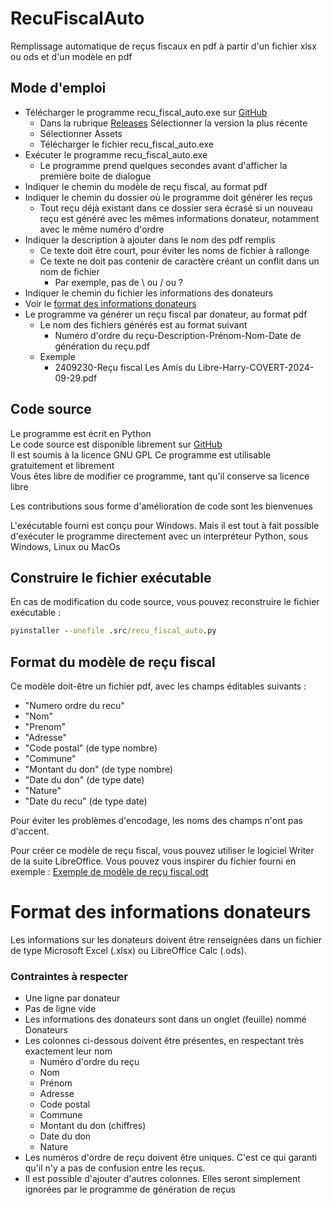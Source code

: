 # RecuFiscalAuto
Remplissage automatique de reçus fiscaux en pdf à partir d'un fichier xlsx ou ods et d'un modèle en pdf

## Mode d'emploi

* Télécharger le programme recu_fiscal_auto.exe sur [GitHub](https://github.com/BluePadraig/RecuFiscalAuto/releases/)
  * Dans la rubrique [Releases](https://github.com/BluePadraig/RecuFiscalAuto/releases) Sélectionner la version la plus récente
  * Sélectionner Assets
  * Télécharger le fichier recu_fiscal_auto.exe
* Exécuter le programme recu_fiscal_auto.exe
  * Le programme prend quelques secondes avant d'afficher la première boite de dialogue 
* Indiquer le chemin du modèle de reçu fiscal, au format pdf
* Indiquer le chemin du dossier où le programme doit générer les reçus
  * Tout reçu déjà existant dans ce dossier sera écrasé si un nouveau reçu est généré avec les mêmes informations donateur, notamment avec le même numéro d'ordre
* Indiquer la description à ajouter dans le nom des pdf remplis
  * Ce texte doit être court, pour éviter les noms de fichier à rallonge
  * Ce texte ne doit pas contenir de caractère créant un conflit dans un nom de fichier
    * Par exemple, pas de \ ou / ou ?
* Indiquer le chemin du fichier les informations des donateurs
* Voir le [format des informations donateurs](#format-des-informations-donateurs)
* Le programme va générer un reçu fiscal par donateur, au format pdf
  * Le nom des fichiers générés est au format suivant
    * Numéro d'ordre du reçu-Description-Prénom-Nom-Date de génération du reçu.pdf
  * Exemple
    * 2409230-Reçu fiscal Les Amis du Libre-Harry-COVERT-2024-09-29.pdf

## Code source

Le programme est écrit en Python  
Le code source est disponible librement sur [GitHub](https://github.com/BluePadraig/RecuFiscalAuto)  
Il est soumis à la licence GNU GPL
Ce programme est utilisable gratuitement et librement  
Vous êtes libre de modifier ce programme, tant qu'il conserve sa licence libre

Les contributions sous forme d'amélioration de code sont les bienvenues

L'exécutable fourni est conçu pour Windows.
Mais il est tout à fait possible d'exécuter le programme directement avec un interpréteur Python, sous Windows, Linux ou MacOs

## Construire le fichier exécutable

En cas de modification du code source, vous pouvez reconstruire le fichier exécutable : 
```cmd
pyinstaller --onefile .src/recu_fiscal_auto.py
```

## Format du modèle de reçu fiscal

Ce modèle doit-être un fichier pdf, avec les champs éditables suivants :

* "Numero ordre du recu"
* "Nom"
* "Prenom"
* "Adresse"
* "Code postal" (de type nombre)
* "Commune"
* "Montant du don" (de type nombre)
* "Date du don" (de type date)
* "Nature"
* "Date du recu" (de type date)

Pour éviter les problèmes d'encodage, les noms des champs n'ont pas d'accent.

Pour créer ce modèle de reçu fiscal, vous pouvez utiliser le logiciel Writer de la suite LibreOffice.
Vous pouvez vous inspirer du fichier fourni en exemple : [Exemple de modèle de reçu fiscal.odt](</Exemple%20de%20modèle%20de%20reçu%20fiscal.odt>)

# Format des informations donateurs

Les informations sur les donateurs doivent être renseignées dans un fichier de type Microsoft Excel (.xlsx) ou LibreOffice Calc (.ods).

### Contraintes à respecter 

* Une ligne par donateur
* Pas de ligne vide
* Les informations des donateurs sont dans un onglet (feuille) nommé Donateurs
* Les colonnes ci-dessous doivent être présentes, en respectant très exactement leur nom
  * Numéro d'ordre du reçu
  * Nom	
  * Prénom	
  * Adresse	
  * Code postal	
  * Commune
  * Montant du don (chiffres)
  * Date du don	
  * Nature
* Les numéros d'ordre de reçu doivent être uniques. C'est ce qui garanti qu'il n'y a pas de confusion entre les reçus. 
* Il est possible d'ajouter d'autres colonnes. Elles seront simplement ignorées par le programme de génération de reçus
